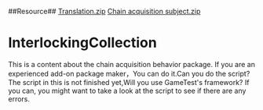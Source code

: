 ##Resource##
[Translation.zip](https://github.com/Redstone2337200/InterlockingCollection/files/8354937/default.zip)
[Chain acquisition subject.zip](https://github.com/Redstone2337200/InterlockingCollection/files/8354938/default.zip)
# InterlockingCollection
This is a content about the chain acquisition behavior package.
If you are an experienced add-on package maker，You can do it.Can you do the script?
The script in this is not finished yet,Will you use GameTest's framework?
If you can, you might want to take a look at the script to see if there are any errors.
